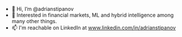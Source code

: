 - 👋 Hi, I’m @adrianstipanov
- 👀 Interested in financial markets, ML and hybrid intelligence among many other things.
- 📫 I'm reachable on LinkedIn at www.linkedin.com/in/adrianstipanov

<!---
adrianstipanov/adrianstipanov is a ✨ special ✨ repository because its `README.md` (this file) appears on your GitHub profile.
You can click the Preview link to take a look at your changes.
--->

